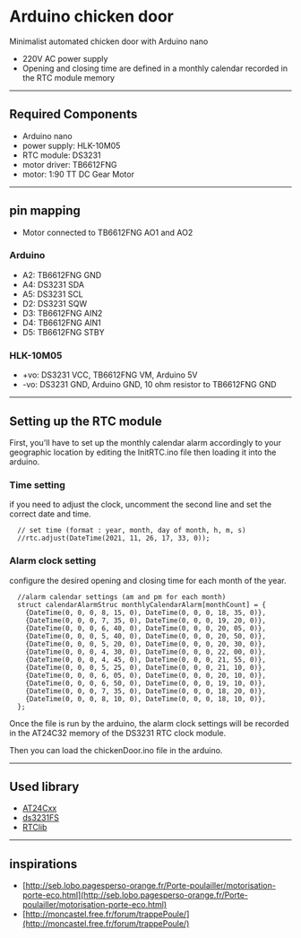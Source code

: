 # Arduino chicken door

Minimalist automated chicken door with Arduino nano

-   220V AC power supply
-   Opening and closing time are defined in a monthly calendar recorded in the RTC module memory

---

## Required Components

-   Arduino nano
-   power supply: HLK-10M05
-   RTC module: DS3231
-   motor driver: TB6612FNG
-   motor: 1:90 TT DC Gear Motor

---

## pin mapping

-   Motor connected to TB6612FNG AO1 and AO2

### Arduino

-   A2: TB6612FNG GND
-   A4: DS3231 SDA
-   A5: DS3231 SCL
-   D2: DS3231 SQW
-   D3: TB6612FNG AIN2
-   D4: TB6612FNG AIN1
-   D5: TB6612FNG STBY

### HLK-10M05

-   +vo: DS3231 VCC, TB6612FNG VM, Arduino 5V
-   -vo: DS3231 GND, Arduino GND, 10 ohm resistor to TB6612FNG GND

---

## Setting up the RTC module

First, you'll have to set up the monthly calendar alarm accordingly to your geographic location by editing the InitRTC.ino file then loading it into the arduino.

### Time setting

if you need to adjust the clock, uncomment the second line and set the correct date and time.

```
  // set time (format : year, month, day of month, h, m, s)
  //rtc.adjust(DateTime(2021, 11, 26, 17, 33, 0));
```

### Alarm clock setting

configure the desired opening and closing time for each month of the year.

```
  //alarm calendar settings (am and pm for each month)
  struct calendarAlarmStruc monthlyCalendarAlarm[monthCount] = {
    {DateTime(0, 0, 0, 8, 15, 0), DateTime(0, 0, 0, 18, 35, 0)},
    {DateTime(0, 0, 0, 7, 35, 0), DateTime(0, 0, 0, 19, 20, 0)},
    {DateTime(0, 0, 0, 6, 40, 0), DateTime(0, 0, 0, 20, 05, 0)},
    {DateTime(0, 0, 0, 5, 40, 0), DateTime(0, 0, 0, 20, 50, 0)},
    {DateTime(0, 0, 0, 5, 20, 0), DateTime(0, 0, 0, 20, 30, 0)},
    {DateTime(0, 0, 0, 4, 30, 0), DateTime(0, 0, 0, 22, 00, 0)},
    {DateTime(0, 0, 0, 4, 45, 0), DateTime(0, 0, 0, 21, 55, 0)},
    {DateTime(0, 0, 0, 5, 25, 0), DateTime(0, 0, 0, 21, 10, 0)},
    {DateTime(0, 0, 0, 6, 05, 0), DateTime(0, 0, 0, 20, 10, 0)},
    {DateTime(0, 0, 0, 6, 50, 0), DateTime(0, 0, 0, 19, 10, 0)},
    {DateTime(0, 0, 0, 7, 35, 0), DateTime(0, 0, 0, 18, 20, 0)},
    {DateTime(0, 0, 0, 8, 10, 0), DateTime(0, 0, 0, 18, 10, 0)},
  };
```

Once the file is run by the arduino, the alarm clock settings will be recorded in the AT24C32 memory of the DS3231 RTC clock module.

Then you can load the chickenDoor.ino file in the arduino.

---

## Used library

-   [AT24Cxx](https://github.com/cvmanjoo/)
-   [ds3231FS](https://github.com/Jorropo/ds3231)
-   [RTClib](https://github.com/adafruit/RTClib)

---

## inspirations

-   [http://seb.lobo.pagesperso-orange.fr/Porte-poulailler/motorisation-porte-eco.html](http://seb.lobo.pagesperso-orange.fr/Porte-poulailler/motorisation-porte-eco.html)
-   [http://moncastel.free.fr/forum/trappePoule/](http://moncastel.free.fr/forum/trappePoule/)
